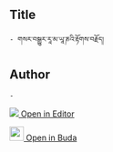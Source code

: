 ## Title
	- གསར་བསྒྱུར་རཱ་མ་ཡཱ་ཎའི་རྟོགས་བརྗོད།

## Author
	- 



[<img src="https://img.icons8.com/color/25/000000/edit-property.png"> Open in Editor](http://editor.openpecha.org/P000599)

[<img width="25" src="https://library.bdrc.io/icons/BUDA-small.svg"> Open in Buda](https://library.bdrc.io/show/bdr:IE0OPP000599)
